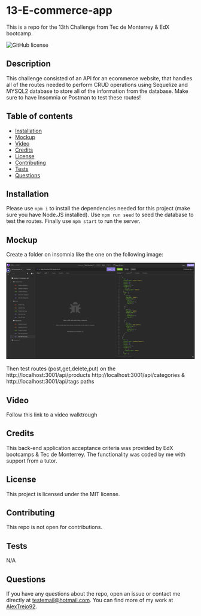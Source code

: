 # 13-E-commerce-app
This is a repo for the 13th Challenge from Tec de Monterrey &amp; EdX bootcamp.

![GitHub license](https://img.shields.io/badge/license-MIT-blue.svg)

## Description

This challenge consisted of an API for an ecommerce website, that handles all of the routes needed to perform CRUD operations using Sequelize and MYSQL2 database to store all of the information from the database. Make sure to have Insomnia or Postman to test these routes!

## Table of contents

- [Installation](#installation)
- [Mockup](#mockup)
- [Video](#video)
- [Credits](#credits)
- [License](#license)
- [Contributing](#contributing)
- [Tests](#tests)
- [Questions](#questions)

## Installation
Please use ```npm i``` to install the dependencies needed for this project (make sure you have Node.JS installed). Use ```npm run seed``` to seed the database to test the routes. Finally use ```npm start``` to run the server.


## Mockup
Create a folder on insomnia like the one on the following image:

![alt text](./assets/img/mockup1.jpg)

Then test routes (post,get,delete,put) on the http://localhost:3001/api/products http://localhost:3001/api/categories & http://localhost:3001/api/tags paths

## Video
Follow this link to a video walktrough 

## Credits
This back-end application acceptance criteria was provided by EdX bootcamps & Tec de Monterrey. The functionality was coded by me with support from a tutor.

## License
This project is licensed under the MIT license.

## Contributing
This repo is not open for contributions.

## Tests
N/A

## Questions
If you have any questions about the repo, open an issue or contact me directly at testemail@hotmail.com. You can find more of my work at [AlexTrejo92](https://github.com/AlexTrejo92).